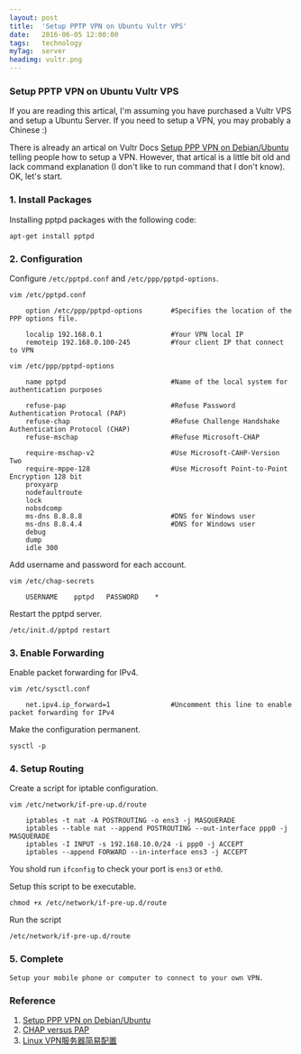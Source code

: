 ```yaml
---
layout: post
title:  'Setup PPTP VPN on Ubuntu Vultr VPS'
date:   2016-06-05 12:00:00
tags:	technology
myTag:	server
headimg: vultr.png
---
```


### Setup PPTP VPN on Ubuntu Vultr VPS

If you are reading this artical, I'm assuming you have purchased a Vultr VPS and setup a Ubuntu Server. If you need to setup a VPN, you may probably a Chinese :) 

There is already an artical on Vultr Docs [Setup PPP VPN on Debian/Ubuntu](https://www.vultr.com/docs/setup-ppp-vpn-on-debian-ubuntu) telling people how to setup a VPN. However, that artical is a little bit old and lack command explanation (I don't like to run command that I don't know). OK, let's start.

### 1. Install Packages

Installing pptpd packages with the following code:

	apt-get install pptpd

### 2. Configuration

Configure `/etc/pptpd.conf` and `/etc/ppp/pptpd-options`.


	vim /etc/pptpd.conf

		option /etc/ppp/pptpd-options		#Specifies the location of the PPP options file.

		localip 192.168.0.1					#Your VPN local IP
		remoteip 192.168.0.100-245			#Your client IP that connect to VPN

	vim /etc/ppp/pptpd-options

		name pptpd							#Name of the local system for authentication purposes

		refuse-pap							#Refuse Password Authentication Protocal (PAP)
		refuse-chap							#Refuse Challenge Handshake Authentication Protocol (CHAP)
		refuse-mschap						#Refuse Microsoft-CHAP

		require-mschap-v2					#Use Microsoft-CAHP-Version Two
		require-mppe-128					#Use Microsoft Point-to-Point Encryption 128 bit
		proxyarp							
		nodefaultroute						
		lock
		nobsdcomp
		ms-dns 8.8.8.8						#DNS for Windows user
		ms-dns 8.8.4.4						#DNS for Windows user
		debug
		dump
		idle 300

Add username and password for each account.

	vim /etc/chap-secrets

		USERNAME	pptpd	PASSWORD	*

Restart the pptpd server.

	/etc/init.d/pptpd restart

### 3. Enable Forwarding

Enable packet forwarding for IPv4.

	vim /etc/sysctl.conf

		net.ipv4.ip_forward=1				#Uncomment this line to enable packet forwarding for IPv4

Make the configuration permanent.

	sysctl -p

### 4. Setup Routing

Create a script for iptable configuration.

	vim /etc/network/if-pre-up.d/route

		iptables -t nat -A POSTROUTING -o ens3 -j MASQUERADE
		iptables --table nat --append POSTROUTING --out-interface ppp0 -j MASQUERADE
		iptables -I INPUT -s 192.168.10.0/24 -i ppp0 -j ACCEPT
		iptables --append FORWARD --in-interface ens3 -j ACCEPT

You shold run `ifconfig` to check your port is `ens3` or `eth0`.

Setup this script to be executable.

	chmod +x /etc/network/if-pre-up.d/route

Run the script

	/etc/network/if-pre-up.d/route

### 5. Complete

	Setup your mobile phone or computer to connect to your own VPN.

	
	
### Reference

1. [Setup PPP VPN on Debian/Ubuntu](https://www.vultr.com/docs/setup-ppp-vpn-on-debian-ubuntu)
2. [CHAP versus PAP](http://www.tldp.org/LDP/nag/node120.html)
3. [Linux VPN服务器简易配置](http://blog.csdn.net/china_cctv/article/details/6994659)
